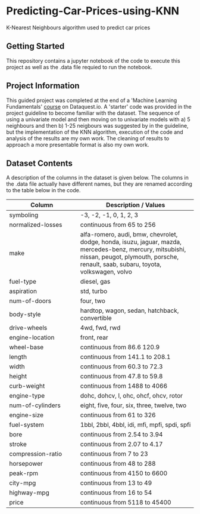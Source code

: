 # Predicting-Car-Prices-using-KNN
K-Nearest Neighbours algorithm used to predict car prices

## Getting Started
This repository contains a jupyter notebook of the code to execute this project as well as the .data file requied to run the notebook. 

## Project Information
This guided project was completed at the end of a 'Machine Learning Fundamentals' [course](https://www.dataquest.io/course/machine-learning-fundamentals/) on Dataquest.io. A 'starter' code was provided in the project guideline to become familiar with the dataset. The sequence of using a univariate model and then moving on to univariate models with a) 5 neighbours and then b) 1-25 neigbours was suggested by in the guideline, but the implementation of the KNN algorithm, execution of the code and analysis of the results are my own work. The cleaning of results to approach a more presentable format is also my own work.

## Dataset Contents
A description of the columns in the dataset is given below. The columns in the .data file actually have different names, but they are renamed according to the table below in the code.

|<img width=500/>Column|<img width=500/>Description / Values|
|---|---|
|symboling|-3, -2, -1, 0, 1, 2, 3|
|normalized-losses|continuous from 65 to 256|
|make|alfa-romero, audi, bmw, chevrolet, dodge, honda, isuzu, jaguar, mazda, mercedes-benz, mercury, mitsubishi, nissan, peugot, plymouth, porsche,  renault, saab, subaru, toyota, volkswagen, volvo|
|fuel-type|diesel, gas|
|aspiration|std, turbo|
|num-of-doors|four, two| 
|body-style|hardtop, wagon, sedan, hatchback, convertible|
|drive-wheels|4wd, fwd, rwd|
|engine-location|front, rear| 
|wheel-base|continuous from 86.6 120.9|
|length|continuous from 141.1 to 208.1| 
|width|continuous from 60.3 to 72.3|
|height|continuous from 47.8 to 59.8| 
|curb-weight|continuous from 1488 to 4066|
|engine-type|dohc, dohcv, l, ohc, ohcf, ohcv, rotor|
|num-of-cylinders|eight, five, four, six, three, twelve, two|
|engine-size|continuous from 61 to 326|
|fuel-system|1bbl, 2bbl, 4bbl, idi, mfi, mpfi, spdi, spfi|
|bore|continuous from 2.54 to 3.94|
|stroke|continuous from 2.07 to 4.17|
|compression-ratio|continuous from 7 to 23|
|horsepower|continuous from 48 to 288|
|peak-rpm|continuous from 4150 to 6600| 
|city-mpg|continuous from 13 to 49|
|highway-mpg|continuous from 16 to 54|
|price|continuous from 5118 to 45400|

